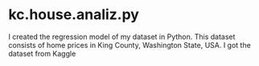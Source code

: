 # kc.house.analiz.py
I created the regression model of my dataset in Python. This dataset consists of home prices in King County, Washington State, USA. I got the dataset from Kaggle
